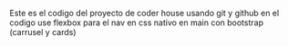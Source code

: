 Este es el codigo del proyecto de coder house 
usando git y github
en el codigo use flexbox para el nav en css nativo
en main con bootstrap (carrusel y cards)
